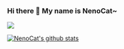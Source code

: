 ### Hi there 👋 My name is NenoCat~
<!--
<div align="left"><img height="222px" src="https://github-readme-stats.vercel.app/api/top-langs/?username=NenoCat&hide_title=true&hide_border=true&layout=compact&langs_count=6&text_color=000&icon_color=fff&bg_color=0,52fa5a,4dfcff,c64dff" /></div>

<div align="left"><img height="200px" src="https://github-readme-stats.vercel.app/api?username=Conqueror712&hide_title=true&hide_border=true&show_icons=trueline_height=21&text_color=000&icon_color=000&bg_color=0,ea6161,ffc64d,fffc4d,52fa5a&theme=blue-green" /></div>

-->

[![](https://img.shields.io/badge/个人主页-@猫咪老师-green.svg)](NenoCat.github.io)

[![NenoCat's github stats](https://github-readme-stats.vercel.app/api?username=NenoCat&theme=tokyonight)](https://github.com/anuraghazra/github-readme-stats)

<!--
**NenoCat/NenoCat** is a ✨ _special_ ✨ repository because its `README.md` (this file) appears on your GitHub profile.

Here are some ideas to get you started:

- 🔭 I’m currently working on ...
- 🌱 I’m currently learning ...
- 👯 I’m looking to collaborate on ...
- 🤔 I’m looking for help with ...
- 💬 Ask me about ...
- 📫 How to reach me: ...
- 😄 Pronouns: ...
- ⚡ Fun fact: ...
-->
